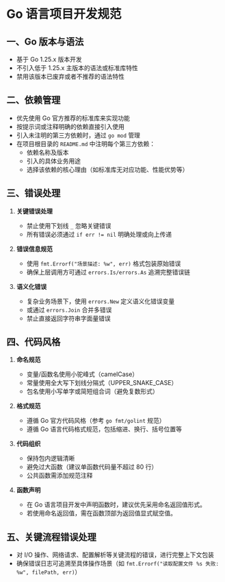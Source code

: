 # Go 语言项目开发规范

## 一、Go 版本与语法

- 基于 Go 1.25.x 版本开发
- 不引入低于 1.25.x 主版本的语法或标准库特性
- 禁用该版本已废弃或者不推荐的语法特性

## 二、依赖管理

- 优先使用 Go 官方推荐的标准库来实现功能
- 按提示词或注释明确的依赖直接引入使用
- 引入未注明的第三方依赖时，通过 `go mod` 管理
- 在项目根目录的 `README.md` 中注明每个第三方依赖：
  - 依赖名称及版本
  - 引入的具体业务用途
  - 选择该依赖的核心理由（如标准库无对应功能、性能优势等）

## 三、错误处理

1. **关键错误处理**

   - 禁止使用下划线 `_` 忽略关键错误
   - 所有错误必须通过 `if err != nil` 明确处理或向上传递

2. **错误信息规范**

   - 使用 `fmt.Errorf("场景描述: %w", err)` 格式包装原始错误
   - 确保上层调用方可通过 `errors.Is/errors.As` 追溯完整错误链

3. **语义化错误**
   - 复杂业务场景下，使用 `errors.New` 定义语义化错误变量
   - 或通过 `errors.Join` 合并多错误
   - 禁止直接返回字符串字面量错误

## 四、代码风格

1. **命名规范**

   - 变量/函数名使用小驼峰式（camelCase）
   - 常量使用全大写下划线分隔式（UPPER_SNAKE_CASE）
   - 包名使用小写单字或简短组合词（避免复数形式）

2. **格式规范**

   - 遵循 Go 官方代码风格（参考 `go fmt/golint` 规范）
   - 遵循 Go 语言代码格式规范，包括缩进、换行、括号位置等

3. **代码组织**

   - 保持包内逻辑清晰
   - 避免过大函数（建议单函数代码量不超过 80 行）
   - 公共函数需添加规范注释

4. **函数声明**

   - 在 Go 语言项目开发中声明函数时，建议优先采用命名返回值形式。
   - 若使用命名返回值，需在函数顶部为返回值显式赋空值。

## 五、关键流程错误处理

- 对 I/O 操作、网络请求、配置解析等关键流程的错误，进行完整上下文包装
- 确保错误日志可追溯至具体操作场景（如 `fmt.Errorf("读取配置文件 %s 失败: %w", filePath, err)`）
